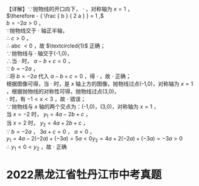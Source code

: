 【详解】∵抛物线的开口向下， $\cdot$ ，对称轴为 $x { = } 1$ ，  
$\therefore - { \frac { b } { 2 a } } = 1 ,$   
$b = - 2 a > 0$ ，  
∵抛物线交于 $\cdot$ 轴正半轴，  
∴ $c { > } 0$ ，  
∴ abc ${ < } 0$ ，故 $\textcircled{1}$ 正确；  
∵抛物线与 $\cdot$ 轴交于(-1,0)，  
∴当 $\cdot$ 时， $a - b + c = 0$ ，  
∵ $b = - 2 a$ ，  
∴将 $b = - 2 a$ 代入 $a - b + c = 0$ ，得 $\cdot$ ，故 $\cdot$ 正确；  
根据图像可得，当 $\cdot$ 时，是 $x$ 轴上方的图像，抛物线过点(-1,0)，对称轴为 $x { = } 1$ ，根据抛物线的对称性可得，抛物线过点(3,0)，  
$\cdot$ 时，有 $- 1 < x < 3$ ，故 $\cdot$ 错误；  
∵抛物线与 $x$ 轴的两个交点为：(-1,0)，(3,0)，对称轴为 $x { = } 1$ ，  
当 $x { = } { - } 2$ 时， $y _ { 1 } = 4 a - 2 b + c$ ，  
当 $x { = } 2$ 时， $y _ { 2 } = 4 a + 2 b + c$ ，  
∵ $b = - 2 a$ ， $3 a + c { = } 0$ ， $a { < } 0$ ，  
$y _ { 1 } = 4 a - 2 { \left( - 2 a \right) } + { \left( - 3 a \right) } = 5 a < 0 y _ { 2 } = 4 a + 2 { \left( - 2 a \right) } + { \left( - 3 a \right) } = - 3 a > 0$   
∴ $y _ { 1 } { < } 0 { < } y _ { 2 }$ ，故 $\cdot$ 正确

# 2022黑龙江省牡丹江市中考真题

